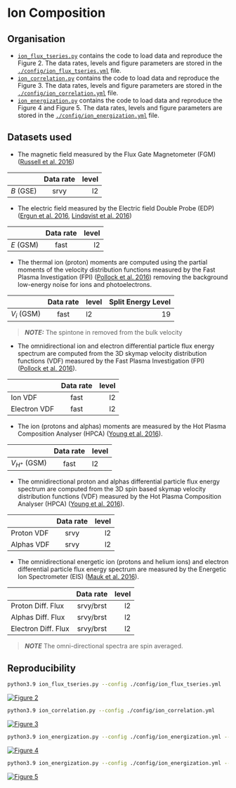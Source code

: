 # Ion Composition

## Organisation
- [`ion_flux_tseries.py`](./ion_flux_tseries.py) contains the code to load 
  data and reproduce the Figure 2. The data rates, levels and figure 
  parameters are stored in the [`./config/ion_flux_tseries.yml`](./config/ion_flux_tseries.yml) file.
- [`ion_correlation.py`](./ion_correlation.py) contains the code to load 
  data and reproduce the Figure 3. The data rates, levels and figure 
  parameters are stored in the [`./config/ion_correlation.yml`](./config/ion_correlation.yml) file.
- [`ion_energization.py`](./ion_energization.py) contains the code to load 
  data and reproduce the Figure 4 and Figure 5. The data rates, levels and 
  figure parameters are stored in the [`./config/ion_energization.yml`](./config/ion_energization.yml) file.


## Datasets used
- The magnetic field measured by the Flux Gate Magnetometer (FGM) ([Russell et al. 2016](https://link.springer.com/article/10.1007/s11214-014-0057-3))
 
|              | Data rate | level |
|--------------|:---------:|------:|
| $`B`$ (GSE)  | srvy      | l2    |

- The electric field measured by the Electric field Double Probe (EDP) ([Ergun et al. 2016](https://link.springer.com/article/10.1007/s11214-014-0115-x),
  [Lindqvist et al. 2016](https://link.springer.com/article/10.1007/s11214-014-0116-9))
 
|              | Data rate | level |
|--------------|:---------:|------:|
| $`E`$ (GSM)  | fast      | l2    |

- The thermal ion (proton) moments are computed using the partial moments 
  of the velocity distribution functions measured by the Fast Plasma 
  Investigation (FPI) ([Pollock et al. 2016](https://link.springer.com/article/10.1007/s11214-016-0245-4)) removing the background low-energy noise for ions and photoelectrons.

|                | Data rate | level | Split Energy Level |
|----------------|:---------:|:------|-------------------:|
| $`V_i`$ (GSM)  | fast      | l2    |        19          |

> **_NOTE:_** The spintone in removed from the bulk velocity

- The omnidirectional ion and electron differential particle flux energy 
  spectrum are computed from the 3D skymap velocity distribution 
  functions (VDF) measured by the Fast Plasma Investigation (FPI) ([Pollock et al. 2016](https://link.springer.com/article/10.1007/s11214-016-0245-4)).

|              | Data rate | level |
|--------------|:---------:|------:|
| Ion VDF      | fast      | l2    |
| Electron VDF | fast      | l2    |

- The ion (protons and alphas) moments are measured by the Hot Plasma 
  Composition Analyser (HPCA) ([Young et al. 2016](https://link.springer.com/article/10.1007/s11214-014-0119-6)).

|                       | Data rate | level |
|-----------------------|:---------:|:------|
| $`V_{H^{+}}`$ (GSM)   | fast      | l2    |

- The omnidirectional proton and alphas differential particle flux energy 
  spectrum are computed from the 3D spin based skymap velocity distribution 
  functions (VDF) measured by the Hot Plasma 
  Composition Analyser (HPCA) ([Young et al. 2016](https://link.springer.com/article/10.1007/s11214-014-0119-6)).

|              | Data rate | level |
|--------------|:---------:|------:|
| Proton VDF   | srvy      | l2    |
| Alphas VDF   | srvy      | l2    |

- The omnidirectional energetic ion (protons and helium ions) and electron 
  differential particle flux energy spectrum are measured by the Energetic 
  Ion Spectrometer (EIS) ([Mauk et al. 2016](https://link.springer.com/article/10.1007/s11214-014-0055-5)).

|                      | Data rate | level |
|----------------------|:---------:|------:|
| Proton Diff. Flux    | srvy/brst | l2    |
| Alphas Diff. Flux    | srvy/brst | l2    |
| Electron Diff. Flux  | srvy/brst | l2    |

> **_NOTE_** The omni-directional spectra are spin averaged.


## Reproducibility
```bash
python3.9 ion_flux_tseries.py --config ./config/ion_flux_tseries.yml
```

[![Figure 2](../figures/figure_2.png)](../figures/figure_2.png)

```bash
python3.9 ion_correlation.py --config ./config/ion_correlation.yml
```

[![Figure 3](../figures/figure_3.png)](../figures/figure_3.png)

```bash
python3.9 ion_energization.py --config ./config/ion_energization.yml --t-id 0
```

[![Figure 4](../figures/figure_4.png)](../figures/figure_4.png)

```bash
python3.9 ion_energization.py --config ./config/ion_energization.yml --t-id 1
```

[![Figure 5](../figures/figure_5.png)](../figures/figure_5.png)



